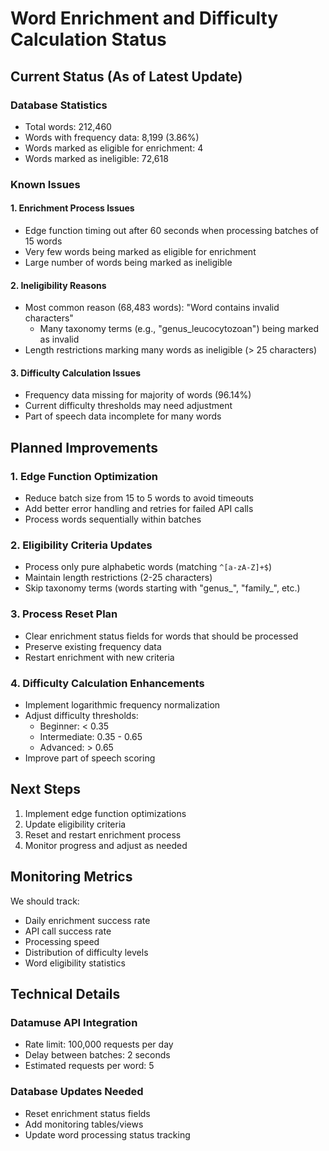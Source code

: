 # Word Enrichment and Difficulty Calculation Status

## Current Status (As of Latest Update)

### Database Statistics
- Total words: 212,460
- Words with frequency data: 8,199 (3.86%)
- Words marked as eligible for enrichment: 4
- Words marked as ineligible: 72,618

### Known Issues

#### 1. Enrichment Process Issues
- Edge function timing out after 60 seconds when processing batches of 15 words
- Very few words being marked as eligible for enrichment
- Large number of words being marked as ineligible

#### 2. Ineligibility Reasons
- Most common reason (68,483 words): "Word contains invalid characters"
  - Many taxonomy terms (e.g., "genus_leucocytozoan") being marked as invalid
- Length restrictions marking many words as ineligible (> 25 characters)

#### 3. Difficulty Calculation Issues
- Frequency data missing for majority of words (96.14%)
- Current difficulty thresholds may need adjustment
- Part of speech data incomplete for many words

## Planned Improvements

### 1. Edge Function Optimization
- Reduce batch size from 15 to 5 words to avoid timeouts
- Add better error handling and retries for failed API calls
- Process words sequentially within batches

### 2. Eligibility Criteria Updates
- Process only pure alphabetic words (matching `^[a-zA-Z]+$`)
- Maintain length restrictions (2-25 characters)
- Skip taxonomy terms (words starting with "genus_", "family_", etc.)

### 3. Process Reset Plan
- Clear enrichment status fields for words that should be processed
- Preserve existing frequency data
- Restart enrichment with new criteria

### 4. Difficulty Calculation Enhancements
- Implement logarithmic frequency normalization
- Adjust difficulty thresholds:
  - Beginner: < 0.35
  - Intermediate: 0.35 - 0.65
  - Advanced: > 0.65
- Improve part of speech scoring

## Next Steps

1. Implement edge function optimizations
2. Update eligibility criteria
3. Reset and restart enrichment process
4. Monitor progress and adjust as needed

## Monitoring Metrics

We should track:
- Daily enrichment success rate
- API call success rate
- Processing speed
- Distribution of difficulty levels
- Word eligibility statistics

## Technical Details

### Datamuse API Integration
- Rate limit: 100,000 requests per day
- Delay between batches: 2 seconds
- Estimated requests per word: 5

### Database Updates Needed
- Reset enrichment status fields
- Add monitoring tables/views
- Update word processing status tracking 